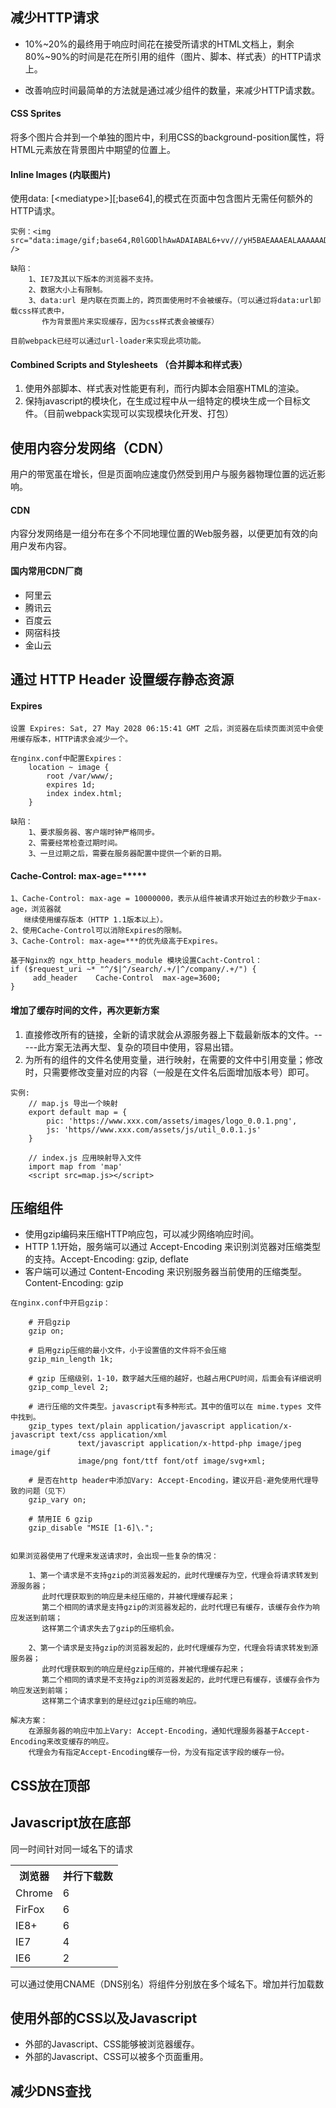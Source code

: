 ## 减少HTTP请求
+ 10%~20%的最终用于响应时间花在接受所请求的HTML文档上，剩余80%~90%的时间是花在所引用的组件（图片、脚本、样式表）的HTTP请求上。

+ 改善响应时间最简单的方法就是通过减少组件的数量，来减少HTTP请求数。

#### CSS Sprites
将多个图片合并到一个单独的图片中，利用CSS的background-position属性，将HTML元素放在背景图片中期望的位置上。

#### Inline Images (内联图片)
使用data: [\<mediatype\>][;base64],<data>的模式在页面中包含图片无需任何额外的HTTP请求。
```
实例：<img src="data:image/gif;base64,R0lGODlhAwADAIABAL6+vv///yH5BAEAAAEALAAAAAADAAMAAAIDjA9WADs=" />

缺陷：
    1、IE7及其以下版本的浏览器不支持。
    2、数据大小上有限制。
    3、data:url 是内联在页面上的，跨页面使用时不会被缓存。（可以通过将data:url卸载css样式表中，
       作为背景图片来实现缓存，因为css样式表会被缓存）
       
目前webpack已经可以通过url-loader来实现此项功能。
```

#### Combined Scripts and Stylesheets （合并脚本和样式表）
1. 使用外部脚本、样式表对性能更有利，而行内脚本会阻塞HTML的渲染。
2. 保持javascript的模块化，在生成过程中从一组特定的模块生成一个目标文件。（目前webpack实现可以实现模块化开发、打包）

## 使用内容分发网络（CDN）
用户的带宽虽在增长，但是页面响应速度仍然受到用户与服务器物理位置的远近影响。

#### CDN
内容分发网络是一组分布在多个不同地理位置的Web服务器，以便更加有效的向用户发布内容。

#### 国内常用CDN厂商
- 阿里云
- 腾讯云
- 百度云
- 网宿科技
- 金山云

## 通过 HTTP Header 设置缓存静态资源

#### Expires
```
设置 Expires: Sat, 27 May 2028 06:15:41 GMT 之后，浏览器在后续页面浏览中会使用缓存版本，HTTP请求会减少一个。

在nginx.conf中配置Expires：
    location ~ image {
        root /var/www/;
        expires 1d;
        index index.html;
    }

缺陷：
    1、要求服务器、客户端时钟严格同步。
    2、需要经常检查过期时间。
    3、一旦过期之后，需要在服务器配置中提供一个新的日期。

```

#### Cache-Control: max-age=*****
```
1、Cache-Control: max-age = 10000000，表示从组件被请求开始过去的秒数少于max-age，浏览器就
   继续使用缓存版本（HTTP 1.1版本以上）。
2、使用Cache-Control可以消除Expires的限制。
3、Cache-Control: max-age=***的优先级高于Expires。
    
基于Nginx的 ngx_http_headers_module 模块设置Cacht-Control：
if ($request_uri ~* "^/$|^/search/.+/|^/company/.+/") {
     add_header    Cache-Control  max-age=3600;
}
```
#### 增加了缓存时间的文件，再次更新方案
1. 直接修改所有的链接，全新的请求就会从源服务器上下载最新版本的文件。-----此方案无法再大型、复杂的项目中使用，容易出错。
2. 为所有的组件的文件名使用变量，进行映射，在需要的文件中引用变量；修改时，只需要修改变量对应的内容（一般是在文件名后面增加版本号）即可。
```
实例:
    // map.js 导出一个映射
    export default map = {
        pic: 'https://www.xxx.com/assets/images/logo_0.0.1.png',
        js: 'https//www.xxx.com/assets/js/util_0.0.1.js'
    }
    
    // index.js 应用映射导入文件
    import map from 'map'
    <script src=map.js></script>
```

## 压缩组件
- 使用gzip编码来压缩HTTP响应包，可以减少网络响应时间。
- HTTP 1.1开始，服务端可以通过 Accept-Encoding 来识别浏览器对压缩类型的支持。Accept-Encoding: gzip, deflate
- 客户端可以通过 Content-Encoding 来识别服务器当前使用的压缩类型。Content-Encoding: gzip

```
在nginx.conf中开启gzip：

    # 开启gzip
    gzip on;
    
    # 启用gzip压缩的最小文件，小于设置值的文件将不会压缩
    gzip_min_length 1k;
    
    # gzip 压缩级别，1-10，数字越大压缩的越好，也越占用CPU时间，后面会有详细说明
    gzip_comp_level 2;
    
    # 进行压缩的文件类型。javascript有多种形式。其中的值可以在 mime.types 文件中找到。
    gzip_types text/plain application/javascript application/x-javascript text/css application/xml 
               text/javascript application/x-httpd-php image/jpeg image/gif 
               image/png font/ttf font/otf image/svg+xml;
    
    # 是否在http header中添加Vary: Accept-Encoding，建议开启-避免使用代理导致的问题（见下）
    gzip_vary on;
    
    # 禁用IE 6 gzip
    gzip_disable "MSIE [1-6]\.";
    
```

```
如果浏览器使用了代理来发送请求时，会出现一些复杂的情况：

    1、第一个请求是不支持gzip的浏览器发起的，此时代理缓存为空，代理会将请求转发到源服务器；
       此时代理获取到的响应是未经压缩的，并被代理缓存起来；
       第二个相同的请求是支持gzip的浏览器发起的，此时代理已有缓存，该缓存会作为响应发送到前端；
       这样第二个请求失去了gzip的压缩机会。
       
    2、第一个请求是支持gzip的浏览器发起的，此时代理缓存为空，代理会将请求转发到源服务器；
       此时代理获取到的响应是经gzip压缩的，并被代理缓存起来；
       第二个相同的请求是不支持gzip的浏览器发起的，此时代理已有缓存，该缓存会作为响应发送到前端；
       这样第二个请求拿到的是经过gzip压缩的响应。
       
解决方案：
    在源服务器的响应中加上Vary: Accept-Encoding，通知代理服务器基于Accept-Encoding来改变缓存的响应。
    代理会为有指定Accept-Encoding缓存一份，为没有指定该字段的缓存一份。
```

## CSS放在顶部

## Javascript放在底部
同一时间针对同一域名下的请求
<table>
    <tr>
        <th>浏览器</th>
        <th>并行下载数</th>
    </tr>
    <tr>
        <td>Chrome</td>
        <td>6</td>
    </tr>
    <tr>
        <td>FirFox</td>
        <td>6</td>
    </tr>
    <tr>
        <td>IE8+</td>
        <td>6</td>
    </tr>
    <tr>
        <td>IE7</td>
        <td>4</td>
    </tr>
    <tr>
        <td>IE6</td>
        <td>2</td>
    </tr>
</table>

可以通过使用CNAME（DNS别名）将组件分别放在多个域名下。增加并行加载数

## 使用外部的CSS以及Javascript
- 外部的Javascript、CSS能够被浏览器缓存。
- 外部的Javascript、CSS可以被多个页面重用。

## 减少DNS查找

